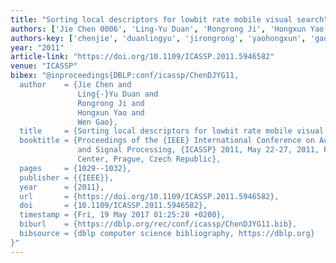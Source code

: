 ```yaml
---
title: "Sorting local descriptors for lowbit rate mobile visual search"
authors: ['Jie Chen 0006', 'Ling-Yu Duan', 'Rongrong Ji', 'Hongxun Yao', 'Wen Gao 0001']
authors-key: ['chenjie', 'duanlingyu', 'jirongrong', 'yaohongxun', 'gaowen']
year: "2011"
article-link: "https://doi.org/10.1109/ICASSP.2011.5946582"
venue: "ICASSP"
bibex: "@inproceedings{DBLP:conf/icassp/ChenDJYG11,
  author    = {Jie Chen and
               Ling{-}Yu Duan and
               Rongrong Ji and
               Hongxun Yao and
               Wen Gao},
  title     = {Sorting local descriptors for lowbit rate mobile visual search},
  booktitle = {Proceedings of the {IEEE} International Conference on Acoustics, Speech,
               and Signal Processing, {ICASSP} 2011, May 22-27, 2011, Prague Congress
               Center, Prague, Czech Republic},
  pages     = {1029--1032},
  publisher = {{IEEE}},
  year      = {2011},
  url       = {https://doi.org/10.1109/ICASSP.2011.5946582},
  doi       = {10.1109/ICASSP.2011.5946582},
  timestamp = {Fri, 19 May 2017 01:25:28 +0200},
  biburl    = {https://dblp.org/rec/conf/icassp/ChenDJYG11.bib},
  bibsource = {dblp computer science bibliography, https://dblp.org}
}"
---
```

